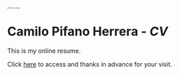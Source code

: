 <img src="https://cpifano.github.io/img/favicon.png" alt="Header_image" style="zoom:25%;" align="left" />

# Camilo Pifano Herrera - *CV*

This is my online resume.

Click [here](https://cpifano.github.io) to access and thanks in advance for your visit.